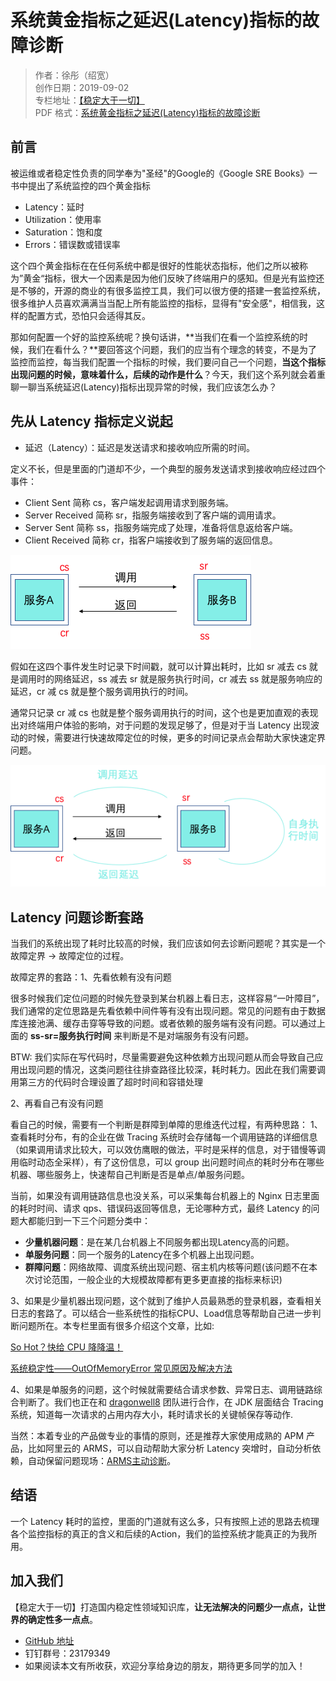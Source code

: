 # 系统黄金指标之延迟(Latency)指标的故障诊断

> 作者：徐彤（绍宽）  
> 创作日期：2019-09-02  
> 专栏地址：[【稳定大于一切】](https://github.com/StabilityMan/StabilityGuide)  
> PDF 格式：[系统黄金指标之延迟(Latency)指标的故障诊断](https://github.com/StabilityMan/StabilityGuide/blob/master/docs/diagnosis/rootcause/pdf/系统黄金指标之延迟(Latency)指标的故障诊断.md)


## 前言

被运维或者稳定性负责的同学奉为"圣经"的Google的《Google SRE Books》一书中提出了系统监控的四个黄金指标

* Latency：延时
* Utilization：使用率
* Saturation：饱和度
* Errors：错误数或错误率

这个四个黄金指标在在任何系统中都是很好的性能状态指标，他们之所以被称为”黄金“指标，很大一个因素是因为他们反映了终端用户的感知。但是光有监控还是不够的，开源的商业的有很多监控工具，我们可以很方便的搭建一套监控系统，很多维护人员喜欢满满当当配上所有能监控的指标，显得有"安全感"，相信我，这样的配置方式，恐怕只会适得其反。

那如何配置一个好的监控系统呢？换句话讲，**当我们在看一个监控系统的时候，我们在看什么？**要回答这个问题，我们的应当有个理念的转变，不是为了监控而监控，每当我们配置一个指标的时候，我们要问自己一个问题，**当这个指标出现问题的时候，意味着什么，后续的动作是什么**？今天，我们这个系列就会着重聊一聊当系统延迟(Latency)指标出现异常的时候，我们应该怎么办？


## 先从 Latency 指标定义说起

* 延迟（Latency）：延迟是发送请求和接收响应所需的时间。

定义不长，但是里面的门道却不少，一个典型的服务发送请求到接收响应经过四个事件：

* Client Sent 简称 cs，客户端发起调用请求到服务端。
* Server Received 简称 sr，指服务端接收到了客户端的调用请求。
* Server Sent 简称 ss，指服务端完成了处理，准备将信息返给客户端。
* Client Received 简称 cr，指客户端接收到了服务端的返回信息。

![image](image/Latency示意图_1.png)


假如在这四个事件发生时记录下时间戳，就可以计算出耗时，比如 sr 减去 cs 就是调用时的网络延迟，ss 减去 sr 就是服务执行时间，cr 减去 ss 就是服务响应的延迟，cr 减 cs 就是整个服务调用执行的时间。

通常只记录 cr 减 cs 也就是整个服务调用执行的时间，这个也是更加直观的表现出对终端用户体验的影响，对于问题的发现足够了，但是对于当 Latency 出现波动的时候，需要进行快速故障定位的时候，更多的时间记录点会帮助大家快速定界问题。

![image](image/Latency示意图_2.png)


## Latency 问题诊断套路

当我们的系统出现了耗时比较高的时候，我们应该如何去诊断问题呢？其实是一个故障定界 -> 故障定位的过程。

故障定界的套路：1、先看依赖有没有问题

很多时候我们定位问题的时候先登录到某台机器上看日志，这样容易“一叶障目”，我们通常的定位思路是先看依赖中间件等有没有出现问题。常见的问题有由于数据库连接池满、缓存击穿等导致的问题。或者依赖的服务端有没有问题。可以通过上面的 **ss-sr=服务执行时间** 来判断是不是对端服务有没有问题。

BTW: 我们实际在写代码时，尽量需要避免这种依赖方出现问题从而会导致自己应用出现问题的情况，这类问题往往排查路径比较深，耗时耗力。因此在我们需要调用第三方的代码时合理设置了超时时间和容错处理

2、再看自己有没有问题

看自己的时候，需要有一个判断是群障到单障的思维迭代过程，有两种思路： 1、查看耗时分布，有的企业在做 Tracing 系统时会存储每一个调用链路的详细信息（如果调用请求比较大，可以效仿鹰眼的做法，平时是采样的信息，对于错慢等调用临时动态全采样），有了这份信息，可以 group 出问题时间点的耗时分布在哪些机器、哪些服务上，快速帮自己判断是否是单点/单服务问题。

当前，如果没有调用链路信息也没关系，可以采集每台机器上的 Nginx 日志里面的耗时时间、请求 qps、错误码返回等信息，无论哪种方式，最终 Latency 的问题大都能归到一下三个问题分类中：

* **少量机器问题**：是在某几台机器上不同服务都出现Latency高的问题。
* **单服务问题**：同一个服务的Latency在多个机器上出现问题。
* **群障问题**：网络故障、调度系统出现问题、宿主机内核等问题(该问题不在本次讨论范围，一般企业的大规模故障都有更多更直接的指标来标识)

3、如果是少量机器出现问题，这个就到了维护人员最熟悉的登录机器，查看相关日志的套路了。可以结合一些系统性的指标CPU、Load信息等帮助自己进一步判断问题所在。本专栏里面有很多介绍这个文章，比如:

[So Hot？快给 CPU 降降温！](https://github.com/StabilityMan/StabilityGuide/blob/master/docs/diagnosis/system/cpu/SoHot%EF%BC%9F%E5%BF%AB%E7%BB%99CPU%E9%99%8D%E9%99%8D%E6%B8%A9.md)

[系统稳定性——OutOfMemoryError 常见原因及解决方法](https://github.com/StabilityMan/StabilityGuide/blob/master/docs/diagnosis/jvm/exception/%E7%B3%BB%E7%BB%9F%E7%A8%B3%E5%AE%9A%E6%80%A7%E2%80%94%E2%80%94OutOfMemoryError%E5%B8%B8%E8%A7%81%E5%8E%9F%E5%9B%A0%E5%8F%8A%E8%A7%A3%E5%86%B3%E6%96%B9%E6%B3%95.md)

4、如果是单服务的问题，这个时候就需要结合请求参数、异常日志、调用链路综合判断了。我们也正在和 [dragonwell8](https://github.com/alibaba/dragonwell8) 团队进行合作，在 JDK 
层面结合 Tracing 系统，知道每一次请求的占用内存大小，耗时请求长的关键帧保存等动作.

当然：本着专业的产品做专业的事情的原则，还是推荐大家使用成熟的 APM 产品，比如阿里云的 ARMS，可以自动帮助大家分析 Latency 突增时，自动分析依赖，自动保留问题现场：[ARMS主动诊断](https://help.aliyun.com/document_detail/121540.html)。

## 结语
一个 Latency 耗时的监控，里面的门道就有这么多，只有按照上述的思路去梳理各个监控指标的真正的含义和后续的Action，我们的监控系统才能真正的为我所用。

## 加入我们
【稳定大于一切】打造国内稳定性领域知识库，**让无法解决的问题少一点点，让世界的确定性多一点点**。

* [GitHub 地址](https://github.com/StabilityMan/StabilityGuide)
* 钉钉群号：23179349
* 如果阅读本文有所收获，欢迎分享给身边的朋友，期待更多同学的加入！